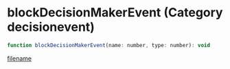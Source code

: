 # blockDecisionMakerEvent (Category decisionevent)

```js
function blockDecisionMakerEvent(name: number, type: number): void
```

[filename](blockDecisionMakerEvent_m.md ':include')
